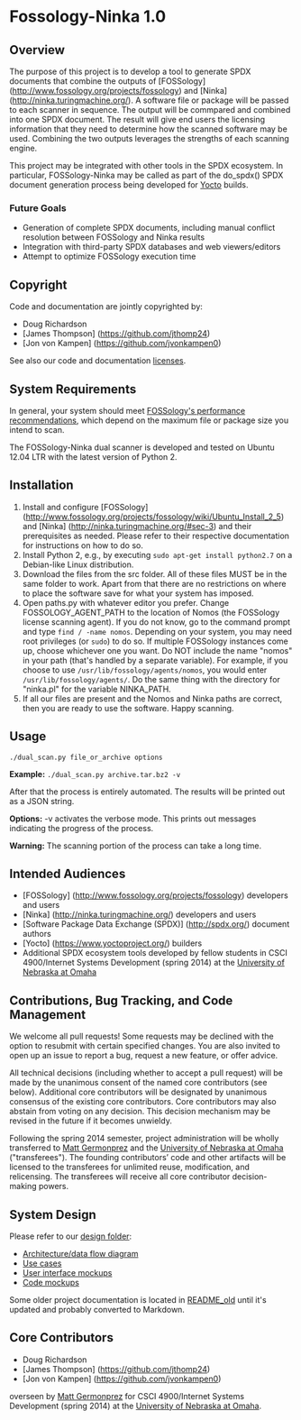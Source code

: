 Fossology-Ninka 1.0
===================

Overview
--------

The purpose of this project is to develop a tool to generate SPDX documents that combine the outputs of [FOSSology] (http://www.fossology.org/projects/fossology) and [Ninka] (http://ninka.turingmachine.org/). A software file or package will be passed to each scanner in sequence. The output will be commpared and combined into one SPDX document. The result will give end users the licensing information that they need to determine how the scanned software may be used. Combining the two outputs leverages the strengths of each scanning engine.

This project may be integrated with other tools in the SPDX ecosystem. In particular, FOSSology-Ninka may be called as part of the do_spdx() SPDX document generation process being developed for [Yocto](https://www.yoctoproject.org/) builds.

### Future Goals
* Generation of complete SPDX documents, including manual conflict resolution between FOSSology and Ninka results
* Integration with third-party SPDX databases and web viewers/editors
* Attempt to optimize FOSSology execution time

Copyright
---------
Code and documentation are jointly copyrighted by:
* Doug Richardson
* [James Thompson] (https://github.com/jthomp24)
* [Jon von Kampen] (https://github.com/jvonkampen0)

See also our code and documentation [licenses](https://github.com/TheFinks/Fossology-Ninka/blob/master/LICENSE.md).

System Requirements
-------------------
In general, your system should meet [FOSSology's performance recommendations](http://www.fossology.org/projects/fossology/wiki/SysConfig), which depend on the maximum file or package size you intend to scan.

The FOSSology-Ninka dual scanner is developed and tested on Ubuntu 12.04 LTR with the latest version of Python 2.

Installation
------------
1. Install and configure [FOSSology] (http://www.fossology.org/projects/fossology/wiki/Ubuntu_Install_2_5) and [Ninka] (http://ninka.turingmachine.org/#sec-3) and their prerequisites as needed. Please refer to their respective documentation for instructions on how to do so.
2. Install Python 2, e.g., by executing `sudo apt-get install python2.7` on a Debian-like Linux distribution.
3. Download the files from the src folder. All of these files MUST be in the same folder to work. Apart from that there are no restrictions on where to place the software save for what your system has imposed.
4. Open paths.py with whatever editor you prefer. Change FOSSOLOGY_AGENT_PATH to the location of Nomos (the FOSSology license scanning agent). If you do not know, go to the command prompt and type `find / -name nomos`. Depending on your system, you may need root privileges (or `sudo`) to do so. If multiple FOSSology instances come up, choose whichever one you want. Do NOT include the name "nomos" in your path (that's handled by a separate variable). For example, if you choose to use `/usr/lib/fossology/agents/nomos`, you would enter `/usr/lib/fossology/agents/`. Do the same thing with the directory for "ninka.pl" for the variable NINKA_PATH.
5. If all our files are present and the Nomos and Ninka paths are correct, then you are ready to use the software.  Happy scanning.

Usage
-----
`./dual_scan.py file_or_archive options`

**Example:** `./dual_scan.py archive.tar.bz2 -v`

After that the process is entirely automated.  The results will be printed out as a JSON string.

**Options:**
-v activates the verbose mode.  This prints out messages indicating the progress of the process.

**Warning:** The scanning portion of the process can take a long time.

Intended Audiences
------------------
* [FOSSology] (http://www.fossology.org/projects/fossology) developers and users
* [Ninka] (http://ninka.turingmachine.org/) developers and users
* [Software Package Data Exchange (SPDX)] (http://spdx.org/) document authors
* [Yocto] (https://www.yoctoproject.org/) builders
* Additional SPDX ecosystem tools developed by fellow students in CSCI 4900/Internet Systems Development (spring 2014) at the [University of Nebraska at Omaha](http://www.unomaha.edu)

Contributions, Bug Tracking, and Code Management
------------------------------------------------
We welcome all pull requests! Some requests may be declined with the option to resubmit with certain specified changes. You are also invited to open up an issue to report a bug, request a new feature, or offer advice.

All technical decisions (including whether to accept a pull request) will be made by the unanimous consent of the named core contributors (see below). Additional core contributors will be designated by unanimous consensus of the existing core contributors. Core contributors may also abstain from voting on any decision. This decision mechanism may be revised in the future if it becomes unwieldy.

Following the spring 2014 semester, project administration will be wholly transferred to [Matt Germonprez](http://myweb.unomaha.edu/~mgermonprez/vita.html) and the [University of Nebraska at Omaha](http://www.unomaha.edu) ("transferees"). The founding contributors’ code and other artifacts will be licensed to the transferees for unlimited reuse, modification, and relicensing. The transferees will receive all core contributor decision-making powers.

System Design
-------------
Please refer to our [design folder](https://github.com/TheFinks/Fossology-Ninka/tree/master/design):
* [Architecture/data flow diagram](https://github.com/TheFinks/Fossology-Ninka/blob/master/design/DFD.jpg)
* [Use cases](https://github.com/TheFinks/Fossology-Ninka/blob/master/design/Use%20Cases.docx)
* [User interface mockups](https://github.com/TheFinks/Fossology-Ninka/tree/master/design/ui_mockups)
* [Code mockups](https://github.com/TheFinks/Fossology-Ninka/tree/master/design/code_mockups)

Some older project documentation is located in [README_old](https://github.com/TheFinks/Fossology-Ninka/tree/master/README_old) until it's updated and probably converted to Markdown.

Core Contributors
-----------------
* Doug Richardson
* [James Thompson] (https://github.com/jthomp24)
* [Jon von Kampen] (https://github.com/jvonkampen0)

overseen by [Matt Germonprez](http://myweb.unomaha.edu/~mgermonprez/vita.html) for CSCI 4900/Internet Systems Development (spring 2014) at the [University of Nebraska at Omaha](http://www.unomaha.edu).
